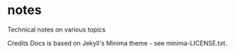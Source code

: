 # notes
Technical notes on various topics

Credits
Docs is based on Jekyll's Minima theme - see minima-LICENSE.txt.
